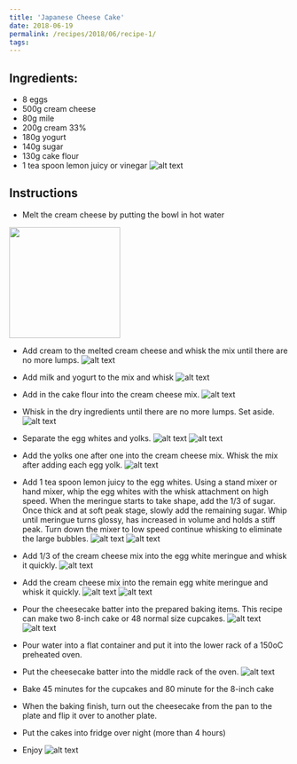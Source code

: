 ```yaml
---
title: 'Japanese Cheese Cake'
date: 2018-06-19
permalink: /recipes/2018/06/recipe-1/
tags:
---
```


Ingredients:
------
* 8 eggs
* 500g cream cheese
* 80g mile
* 200g cream 33%
* 180g yogurt
* 140g sugar
* 130g cake flour
* 1 tea spoon lemon juicy or vinegar
![alt text](https://norahuang.github.io/images/recipe1.jpeg)

Instructions
------
* Melt the cream cheese by putting the bowl in hot water 
<img src="https://norahuang.github.io/images/recipe1_1.jpeg" width="200" />

* Add cream to the melted cream cheese and whisk the mix until there are no more lumps. 
![alt text](https://norahuang.github.io/images/recipe1_2.jpeg)

* Add milk and yogurt to the mix and whisk
![alt text](https://norahuang.github.io/images/recipe1_3.jpeg)

* Add in the cake flour into the cream cheese mix. 
![alt text](https://norahuang.github.io/images/recipe1_4.jpeg)

* Whisk in the dry ingredients until there are no more lumps. Set aside.
![alt text](https://norahuang.github.io/images/recipe1_5.jpeg)

* Separate the egg whites and yolks.
![alt text](https://norahuang.github.io/images/recipe1_61.jpeg)
![alt text](https://norahuang.github.io/images/recipe1_62.jpeg)

* Add the yolks one after one into the cream cheese mix. Whisk the mix after adding each egg yolk.
![alt text](https://norahuang.github.io/images/recipe1_7.jpeg)

* Add 1 tea spoon lemon juicy to the egg whites. Using a stand mixer or hand mixer, whip the egg whites with the whisk attachment on high speed. When the meringue starts to take shape, add the 1/3 of sugar. Once thick and at soft peak stage, slowly add the remaining sugar. Whip until meringue turns glossy, has increased in volume and holds a stiff peak. Turn down the mixer to low speed continue whisking to eliminate the large bubbles.
![alt text](https://norahuang.github.io/images/recipe1_81.jpeg)
![alt text](https://norahuang.github.io/images/recipe1_82.jpeg)

* Add 1/3 of the cream cheese mix into the egg white meringue and whisk it quickly.
![alt text](https://norahuang.github.io/images/recipe1_9.jpeg)

* Add the cream cheese mix into the remain egg white meringue and whisk it quickly.
![alt text](https://norahuang.github.io/images/recipe1_101.jpeg)
![alt text](https://norahuang.github.io/images/recipe1_102.jpeg)

* Pour the cheesecake batter into the prepared baking items. This recipe can make two 8-inch cake or 48 normal size cupcakes. 
![alt text](https://norahuang.github.io/images/recipe1_111.jpeg)
![alt text](https://norahuang.github.io/images/recipe1_112.jpeg)

* Pour water into a flat container and put it into the lower rack of a 150oC preheated oven.
* Put the cheesecake batter into the middle rack of the oven.
![alt text](https://norahuang.github.io/images/recipe1_12.jpeg)

* Bake 45 minutes for the cupcakes and 80 minute for the 8-inch cake
* When the baking finish, turn out the cheesecake from the pan to the plate and flip it over to another plate.
* Put the cakes into fridge over night (more than 4 hours)
* Enjoy
![alt text](https://norahuang.github.io/images/recipe1_13.jpeg)




